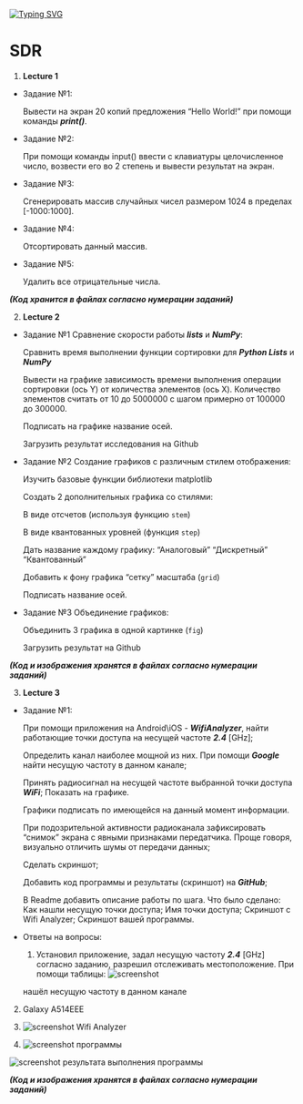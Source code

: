﻿[![Typing SVG](https://readme-typing-svg.herokuapp.com?color=%2336BCF7&lines=Hello,+my+name+is+Georgii.+I'm+a+group+student+ia-131)](https://git.io/typing-svg)

# SDR
1. **Lecture 1**

* Задание №1:

    Вывести на экран 20 копий предложения “Hello World!” при помощи команды ***print()***.
* Задание №2:

    При помощи команды input() ввести с клавиатуры целочисленное число, возвести его во 2 степень и вывести результат на экран.
* Задание №3:

    Сгенерировать массив случайных чисел размером 1024 в пределах [-1000:1000].
* Задание №4:

    Отсортировать данный массив.
* Задание №5:

    Удалить все отрицательные числа.

***(Код хранится в файлах согласно нумерации заданий)***

2. **Lecture 2**

* Задание №1 Сравнение скорости работы ***lists*** и ***NumPy***:

    Сравнить время выполнении функции сортировки для ***Python Lists*** и ***NumPy***

    Вывести на графике зависимость времени выполнения операции сортировки (ось Y) от количества элементов (ось X). Количество элементов считать от 10 до 5000000 c шагом примерно от 100000 до 300000.
 
    Подписать на графике название осей.

    Загрузить результат исследования на Github

* Задание №2 Создание графиков с различным стилем отображения:

    Изучить базовые функции библиотеки matplotlib

    Создать 2 дополнительных графика со стилями:

    В виде отсчетов (используя функцию `stem`)

    В виде квантованных уровней (функция `step`)

    Дать название каждому графику:
    “Аналоговый”
    “Дискретный”
    “Квантованный”

    Добавить к фону графика “сетку” масштаба (`grid`)

    Подписать название осей.
* Задание №3 Объединение графиков:

    Объединить 3 графика в одной картинке (`fig`)

    Загрузить результат на Github

***(Код и изображения хранятся в файлах согласно нумерации заданий)***

3. **Lecture 3**

* Задание №1:

    При помощи приложения на Android\iOS - ***WifiAnalyzer***, найти работающие точки доступа на несущей частоте ***2.4*** [GHz];

    Определить канал наиболее мощной из них. При помощи ***Google*** найти несущую частоту в данном канале;

    Принять радиосигнал на несущей частоте выбранной точки доступа ***WiFi***; Показать на графике.

    Графики подписать по имеющейся на данный момент информации. 

    При подозрительной активности радиоканала зафиксировать “снимок” экрана с явными признаками передатчика. Проще говоря, визуально отличить шумы от передачи данных;

    Сделать скриншот;

    Добавить код программы и результаты (скриншот) на ***GitHub***; 
    
    В Readme добавить описание работы по шага. Что было сделано:
     Как нашли несущую точки доступа; 
     Имя точки доступа; 
     Скриншот с Wifi Analyzer;
     Скриншот вашей программы.

* Ответы на вопросы:
    1. Установил приложение, задал несущую частоту ***2.4*** [GHz] согласно заданию, разрешил отслеживать местоположение. При помощи таблицы:
        ![screenshot](https://github.com/Georgii2003/SDR/blob/main/Lecture_3/%D0%A2%D0%B0%D0%B1%D0%BB%D0%B8%D1%86%D0%B0.jpg) 
        
    нашёл несущую частоту в данном канале
        
2. Galaxy A514EEE

3. ![screenshot Wifi Analyzer](https://github.com/Georgii2003/SDR/blob/main/Lecture_3/%D0%B3%D1%80%D0%B0%D1%84%D0%B8%D0%BA%D0%B8.jpg)
    
4. ![screenshot программы](https://github.com/Georgii2003/SDR/blob/main/Lecture_3/%D0%9F%D1%80%D0%BE%D0%B3%D1%80%D0%B0%D0%BC%D0%BC%D0%B0.png)
    
![screenshot результата выполнения программы](https://github.com/Georgii2003/SDR/blob/main/Lecture_3/%D0%A1%D0%B8%D0%B3%D0%BD%D0%B0%D0%BB_2.jpg)

***(Код и изображения хранятся в файлах согласно нумерации заданий)***
